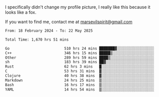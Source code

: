 I specifically didn't change my profile picture, I really like this because it looks like a fox.

If you want to find me, contact me at marsevilspirit@gmail.com

<!--START_SECTION:waka-->

```txt
From: 18 February 2024 - To: 22 May 2025

Total Time: 1,670 hrs 51 mins

Go                         510 hrs 24 mins ███████▓░░░░░░░░░░░░░░░░░   30.55 %
C++                        346 hrs 15 mins █████▒░░░░░░░░░░░░░░░░░░░   20.72 %
Other                      289 hrs 59 mins ████▒░░░░░░░░░░░░░░░░░░░░   17.36 %
sh                         183 hrs 39 mins ██▓░░░░░░░░░░░░░░░░░░░░░░   10.99 %
Rust                       62 hrs 3 mins   █░░░░░░░░░░░░░░░░░░░░░░░░   03.71 %
C                          53 hrs 31 mins  ▓░░░░░░░░░░░░░░░░░░░░░░░░   03.20 %
Clojure                    40 hrs 38 mins  ▓░░░░░░░░░░░░░░░░░░░░░░░░   02.43 %
Markdown                   24 hrs 25 mins  ▒░░░░░░░░░░░░░░░░░░░░░░░░   01.46 %
Bash                       16 hrs 17 mins  ▒░░░░░░░░░░░░░░░░░░░░░░░░   00.97 %
YAML                       14 hrs 54 mins  ▒░░░░░░░░░░░░░░░░░░░░░░░░   00.89 %
```

<!--END_SECTION:waka-->

